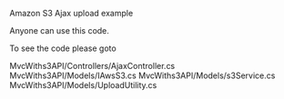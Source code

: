 Amazon S3 Ajax upload example

Anyone can use this code.


To see the code please goto 

MvcWiths3API/Controllers/AjaxController.cs
MvcWiths3API/Models/IAwsS3.cs
MvcWiths3API/Models/s3Service.cs
MvcWiths3API/Models/UploadUtility.cs



